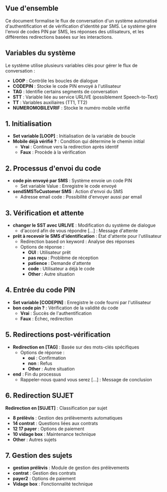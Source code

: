 
## Vue d'ensemble
Ce document formalise le flux de conversation d'un système automatisé d'authentification et de vérification d'identité par SMS. Le système gère l'envoi de codes PIN par SMS, les réponses des utilisateurs, et les différentes redirections basées sur les interactions.

## Variables du système

Le système utilise plusieurs variables clés pour gérer le flux de conversation :

- **LOOP** : Contrôle les boucles de dialogue
- **CODEPIN** : Stocke le code PIN envoyé à l'utilisateur
- **TAG** : Identifie certains segments de conversation
- **STT** : Variable liée au service URLIVE (possiblement Speech-to-Text)
- **TT** : Variables auxiliaires (TT1, TT2)
- **NUMEROMOBILEVRIF** : Stocke le numéro mobile vérifié

## 1. Initialisation
- **Set variable [LOOP]** : Initialisation de la variable de boucle
- **Mobile déjà vérifié ?** : Condition qui détermine le chemin initial
    - **Vrai** : Continue vers la redirection après identif
    - **Faux** : Procède à la vérification

## 2. Processus d'envoi du code
- **code pin envoyé par SMS** : Système envoie un code PIN
    - Set variable Value : Enregistre le code envoyé
- **sendSMSToCustomer SMS** : Action d'envoi du SMS
    - Adresse email code : Possibilité d'envoyer aussi par email

## 3. Vérification et attente
- **changer le SST avec URLIVE** : Modification du système de dialogue
    - d'accord afin de vous répondre [...] : Message d'attente
- **prêt à recevoir le SMS d'identification** : État d'attente pour l'utilisateur
    - Redirection based on keyword : Analyse des réponses
    - Options de réponse :
        - **OUI** : Utilisateur prêt
        - **pas reçu** : Problème de réception
        - **patience** : Demande d'attente
        - **code** : Utilisateur a déjà le code
        - **Other** : Autre situation

## 4. Entrée du code PIN
- **Set variable [CODEPIN]** : Enregistre le code fourni par l'utilisateur
- **bon code pin ?** : Vérification de la validité du code
    - **Vrai** : Succès de l'authentification
    - **Faux** : Échec, redirection

## 5. Redirections post-vérification
- **Redirection en [TAG]** : Basée sur des mots-clés spécifiques
    - Options de réponse :
        - **oui** : Confirmation
        - **non** : Refus
        - **Other** : Autre situation
- **end** : Fin du processus
    - Rappeler-nous quand vous serez [...] : Message de conclusion

## 6. Redirection SUJET
**Redirection en [SUJET]** : Classification par sujet

- **8 prélèvis** : Gestion des prélèvements automatiques
- **14 contrat** : Questions liées aux contrats
- **12 17 payer** : Options de paiement
- **10 vidage box** : Maintenance technique
- **Other** : Autres sujets

## 7. Gestion des sujets
- **gestion prélèvis** : Module de gestion des prélèvements
- **contrat** : Gestion des contrats
- **payer2** : Options de paiement
- **Vidage box** : Fonctionnalité technique